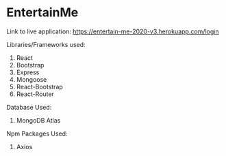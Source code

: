 # EntertainMe



Link to live application: https://entertain-me-2020-v3.herokuapp.com/login


Libraries/Frameworks used:
1. React
2. Bootstrap
3. Express
4. Mongoose
5. React-Bootstrap
6. React-Router

Database Used:
1. MongoDB Atlas

Npm Packages Used:
1. Axios